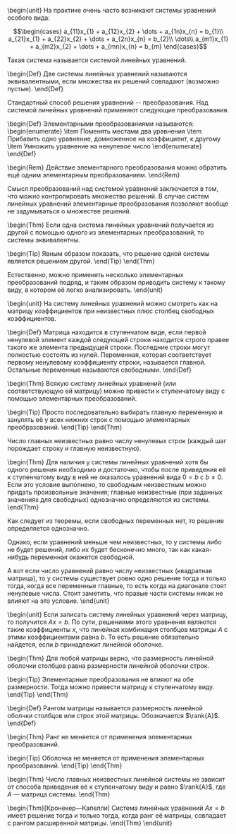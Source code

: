 \begin{unit}
На практике очень часто возникают системы уравнений особого вида:

$$\begin{cases}
a_{11}x_{1} + a_{12}x_{2} + \dots + a_{1n}x_{n} = b_{1}\\
a_{21}x_{1} + a_{22}x_{2} + \dots + a_{2n}x_{n} = b_{2}\\
\dots\\
a_{m1}x_{1} + a_{m2}x_{2} + \dots + a_{mn}x_{n} = b_{m}
\end{cases}$$

Такая система называется системой линейных уравнений.

\begin{Def}
Две системы линейных уравнений называются эквивалентными, если множества их решений совпадают (возможно пустые).
\end{Def}

Стандартный способ решения уравнений -- преобразования. Над системой линейных уравнений применяют следующие
преобразования.

\begin{Def}
Элементарными преобразованиями называются:
\begin{enumerate}
\item Поменять местами два уравнения
\item Прибавить одно уравнение, домноженное на коэффициент, к другому
\item Умножить уравнение на ненулевое число
\end{enumerate}
\end{Def}

\begin{Rem}
Действие элементарного преобразования можно обратить ещё одним элементарным преобразованием.
\end{Rem}

Смысл преобразований над системой уравнений заключается в том, что можно контролировать множество решений. В
случае систем линейных уравнений элементарные преобразования позволяют вообще не задумываться о множестве решений.

\begin{Thm}
Если одна система линейных уравнений получается из другой с помощью одного из элементарных преобразований, то
системы эквивалентны.

\begin{Tip}
Явным образом показать, что решение одной системы является решением другой.
\end{Tip}
\end{Thm}

Естественно, можно применять несколько элементарных преобразований подряд, и таким образом приводить систему к
такому виду, в котором её легко анализировать.
\end{unit}

\begin{unit}
На систему линейных уравнений можно смотреть как на матрицу коэффициентов при неизвестных плюс столбец свободных
коэффициентов.

\begin{Def}
Матрица находится в ступенчатом виде, если первой ненулевой элемент каждой следующей строки находится строго
правее такого же элемента предыдущей строки. Последние строки могут полностью состоять из нулей.
Переменная, которая соответствует первому ненулевому коэффициенту
строки, называется главной. Остальные переменные называются свободными.
\end{Def}

\begin{Thm}
Всякую систему линейных уравнений (или соответствующую ей матрицу) можно привести к ступенчатому виду с помощью
элементарных преобразований.

\begin{Tip}
Просто последовательно выбирать главную переменную и занулять её у всех нижних строк с помощью элементарных
преобразований.
\end{Tip}
\end{Thm}

Число главных неизвестных равно числу ненулевых строк (каждый шаг порождает строку и главную неизвестную).

\begin{Thm}
Для наличия у системы линейных уравнений хотя бы одного решения необходимо и достаточно, чтобы после приведения её
к ступенчатому виду в ней не оказалось уравнений вида $0 = b$ с $b \neq 0$. Если это условие выполнено, то
свободным неизвестным можно придать произвольные значения; главные неизвестные (при заданных значениях для
свободных) однозначно определяются из системы.
\end{Thm}

Как следует из теоремы, если свободных переменных нет, то решение определяется однозначно.

Однако, если уравнений меньше чем неизвестных, то у системы либо не будет решений, либо их будет бесконечно много,
так как какая-нибудь переменная окажется свободной.

А вот если число уравнений равно числу неизвестных (квадратная матрица), то у системы существует ровно одно
решение тогда и только тогда, когда все переменные главные, то есть когда на диагонале стоят ненулевые числа.
Стоит заметить, что правые части системы никак не влияют на это условие.
\end{unit}

\begin{unit}
Если записать систему линейных уравнений через матрицу, то получится $Ax = b$. По сути, решениями этого уравнения
являются такие коэффициенты $x$, что линейная комбинация столбцов матрицы $A$ с этими коэффициентами равна $b$.
То есть решение обязательно найдется, если $b$ принадлежит линейной оболочке.

\begin{Thm}
Для любой матрицы верно, что размерность линейной оболочки столбцов равна размерности линейной оболочки строк.

\begin{Tip}
Элементарные преобразования не влияют на обе размерности. Тогда можно привести матрицу к ступенчатому виду.
\end{Tip}
\end{Thm}

\begin{Def}
Рангом матрицы называется размерность линейной оболчки столбцов или строк этой матрицы. Обозначается $\rank{A}$.
\end{Def}

\begin{Thm}
Ранг не меняется от применения элементарных преобразований.

\begin{Tip}
Оболочка не меняется от применения элементарных преобразований.
\end{Tip}
\end{Thm}

\begin{Thm}
Число главных неизвестных линейной системы не зависит от способа приведения её к ступенчатому виду и равно
$\rank{A}$, где $A$ — матрица системы.
\end{Thm}

\begin{Thm}[Кронекер—Капелли]
Система линейных уравнений $Ax = b$ имеет решение тогда и только тогда, когда ранг её матрицы,
совпадает с рангом расширенной матрицы.
\end{Thm}
\end{unit}
